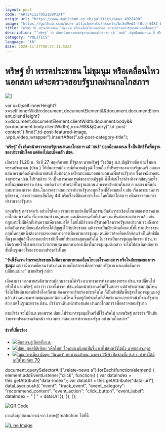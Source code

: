```yaml
---
layout: post
code: "ART241127062189P1XT"
origin_url: "https://www.matichon.co.th/politics/news_4922490"
image: "https://github.com/user-attachments/assets/bc5d9ed2-f0cd-4483-b2cf-fc17b902b28d"
title: "พริษฐ์ ย้ำ พรรคประชาชน ไม่ชุมนุม หรือเคลื่อนไหวนอกสภา แต่จะตรวจสอบรัฐบาลผ่านกลไกสภาฯ​"
description: "‘พริษฐ์’ ย้ำ เดินหน้าตรวจสอบรัฐบาลผ่านกลไกสภาฯ​ แม้ ‘สนธิ’ ปลุกม็อบลงถนน ชี้ เป็นสิทธิขั้นพื้นฐานของประชาธิปไตย แต่ต้องไม่ละเมิดหลัก ปชต."
category: "POLITICS"
language: "th"
date: 2024-11-27T06:37:11.532Z
---
```


# พริษฐ์ ย้ำ พรรคประชาชน ไม่ชุมนุม หรือเคลื่อนไหวนอกสภา แต่จะตรวจสอบรัฐบาลผ่านกลไกสภาฯ​

[![](https://www.matichon.co.th/wp-content/uploads/2024/11/1-343.jpg "1")](https://www.matichon.co.th/wp-content/uploads/2024/11/1-343.jpg)

var x=0;self.innerHeight?x=self.innerWidth:document.documentElement&&document.documentElement.clientHeight?x=document.documentElement.clientWidth:document.body&&(x=document.body.clientWidth),x<=768&&jQuery(".td-post-content").find(".td-post-featured-image, .wpb\_video\_wrapper").insertAfter(".ud-post-category-title");

**‘พริษฐ์’ ย้ำ เดินหน้าตรวจสอบรัฐบาลผ่านกลไกสภาฯ​ แม้ ‘สนธิ’ ปลุกม็อบลงถนน ชี้ เป็นสิทธิขั้นพื้นฐานของประชาธิปไตย แต่ต้องไม่ละเมิดหลัก ปชต.**

เมื่อเวลา 11.20 น. วันที่ 27 พฤศจิกายน ที่รัฐสภา นายพริษฐ์ วัชรสินธุ ส.ส.บัญชีรายชื่อ และโฆษกพรรคประชาชน (ปชน.) ให้สัมภาษณ์ถึงกรณีที่นายณัฐวุฒิ ใสยเกื้อ ที่ปรึกษาของนายกรัฐมนตรี ออกมาแสดงความคิดเห็นหลังนายสนธิ ลิ้มทองกุล เตรียมระดมมวลชนลงถนนเพื่อต้านรัฐบาล ซึ่งอาจมีมวลชนจากพรรค ปชน.ไปร่วมด้วย ว่า เป็นการคาดการณ์ของนายณัฐวุฒิ ซึ่งไม่แน่ใจว่าอ้างอิงจากข้อมูลอะไร แต่ในมุมของพรรค ปชน. ตนคิดว่าเราทำหน้าที่ในฐานะแกนนำพรรคฝ่ายค้านในสภาฯ และเราเห็นถึงบทบาทของพรรค ปชน.ในการตรวจสอบการทำงานรัฐบาลทุกเรื่องที่สังคมสนใจ เช่น เรื่องกระบวนการยุติธรรม, การตรวจสอบเอ็มโอยู 44 หรือเรื่องที่ดินเขากระโดง โดยใช้กลไกสภาฯ เพื่อตรวจสอบการทำงานของรัฐบาล

นายพริษฐ์ กล่าวต่อว่า อย่างไรก็ตาม เราพยายามทำเต็มที่ในการผลักดันวาระเชิงนโยบายของพรรคผ่านกลไกสภาเช่นกัน ทั้งการเสนอร่างกฎหมาย และมีหลายฉบับที่ผ่านความเห็นชอบของสภาฯ แล้ว เช่น กฎหมายไม่ตีเด็กที่ผ่านความเห็นชอบมาได้ โดยไม่มีร่างของรัฐบาลหรือพรรครัฐบาลประกบ รวมถึงการผลักดันการเปลี่ยนแปลงที่เราได้สัญญาไว้กับประชาชน แม้เราจะเป็นฝ่ายค้านก็ตาม ทั้งนี้ หากประชาชนกลุ่มใดกลุ่มหนึ่งต้องการแสดงออกทางการเมืองผ่านการชุมนุม ตนคิดว่าต้องยึดหลักก่อนว่าเป็นสิทธิขั้นพื้นฐานอยู่แล้วในระบอบประชาธิปไตยที่ประชาชนชุมนุมกันได้ ไม่ว่าจะเป็นการชุมนุมที่พรรค ปชน.จะเห็นด้วยหรือไม่ แต่เราหวังว่าการแสดงออกทางการเมืองในการชุมนุมดังกล่าว จะไม่ไปละเมิดหลักการขั้นพื้นฐานอะไรของระบอบประชาธิปไตย

“**วันนี้ชัดเจนว่าพรรคประชาชนไม่มีความพยายามเคลื่อนไหวอะไรนอกสภาฯ หรือในลักษณะของการชุมนุม** แต่เรามีความชัดเจนว่าทำงานผ่านกลไกสภาฯ​ เพื่อตรวจสอบรัฐบาล และผลักดันการเปลี่ยนแปลง” นายพริษฐ์ กล่าว

เมื่อถามว่า หากนายสนธิสามารถปลุกมวลชนได้จริง แนวทางการทำงานของพรรค ปชน.จะเปลี่ยนไปหรือไม่ นายพริษฐ์ กล่าวว่า เวลานี้พรรค ปชน.เดินหน้าทำงานเต็มที่ในสภาฯ แต่ถ้าประชาชนกลุ่มไหน ซึ่งไม่ใช่แค่นายสนธิหรือใครก็ตาม ต้องการจะเรียกร้องประเด็นใด ก็เป็นสิทธิขั้นพื้นฐานในการชุมนุมอยู่แล้ว ส่วนคนจะมาร่วมชุมนุมมากน้อยแค่ไหน ขึ้นอยู่กับประเด็นที่เรียกร้องและการทำหน้าที่ของรัฐบาลด้วย แต่ในฐานะพรรค ปชน. ย้ำว่าเราเดินหน้าทำงานต่อ ผ่านกลไกสภาฯ เพื่อตรวจสอบรัฐบาล

ถามย้ำว่า จะไม่มีส.ส.ของพรรค ปชน.ไปร่วมการชุมนุมในครั้งนี้ใช่หรือไม่ นายพริษฐ์ กล่าวว่า “ยืนยันว่าพรรคประชาชนเดินหน้า ทำงานตรวจสอบการทำงานของรัฐบาลผ่านกลไกสภาฯ​”

#### ข่าวที่เกี่ยวข้อง

*   [![](https://www.matichon.co.th/wp-content/uploads/2024/11/022711-2.jpg)ศึกอบจ.สู่เลือกตั้งส.ส.](https://www.matichon.co.th/article/thinkstation-12/news_4921505)
*   [![](https://www.matichon.co.th/wp-content/uploads/2024/11/1730618337305-1.jpg)ปชน. ขุดสถิติเทียบ ‘เพื่อไทย’ โวคะแนนนิยมเพิ่มขึ้น แม้ไม่สมหวังได้นั่ง นายกอบจ.อุดร](https://www.matichon.co.th/politics/news_4919975)
*   [![](https://www.matichon.co.th/wp-content/uploads/2024/11/nutkuy1.jpg)กมธ.การเมือง นัดคุย ‘วันนอร์’ ทบทวนแก้รธน. มาตรา 256 เปิดช่องตั้ง ส.ส.ร. ถ้าทำได้มีฉบับใหม่ก่อน 70](https://www.matichon.co.th/politics/news_4919297)

document.querySelectorAll(".relate-news a").forEach(function(element) { element.addEventListener("click", function() { var dataIndex = this.getAttribute("data-index"); var dataUrl = this.getAttribute("data-url"); dataLayer.push({ "event": "track\_event", "event\_category": "recommend\_content", "event\_action": "click\_button", "event\_label": dataIndex + " | " + dataUrl }); }); });

[![QR Code](https://www.matichon.co.th/wp-content/uploads/2023/07/wob1371z.jpg)](https://lin.ee/ht0nDxX)

เกาะติดทุกสถานการณ์จาก Line@matichon ได้ที่นี่

[![Line Image](https://www.matichon.co.th/wp-content/uploads/2023/07/th.png)](https://lin.ee/ht0nDxX)